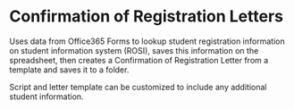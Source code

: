 # Confirmation of Registration Letters
Uses data from Office365 Forms to lookup student registration information on student information system (ROSI), saves this information on the spreadsheet, then creates a Confirmation of Registration Letter from a template and saves it to a folder. 

Script and letter template can be customized to include any additional student information.
